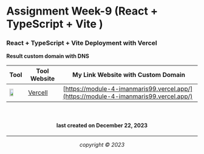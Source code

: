 
# Assignment Week-9 (React + TypeScript + Vite )

### React + TypeScript + Vite Deployment with Vercel

**Result custom domain with DNS**

|       Tool     | Tool Website | My Link Website with Custom Domain |
|----------------|--------------|------------------------------------|
|<img width="55%" img src="https://logowik.com/content/uploads/images/vercel1868.jpg">|[Vercell](https://vercel.com/) |[https://module-4-imanmaris99.vercel.app/](https://module-4-imanmaris99.vercel.app/)|



<br>


<h4 align="center">last created on December 22, 2023</h4>


---


<p align="center"></p>
<p align="center"><i>copyright &copy; 2023</i></p>



